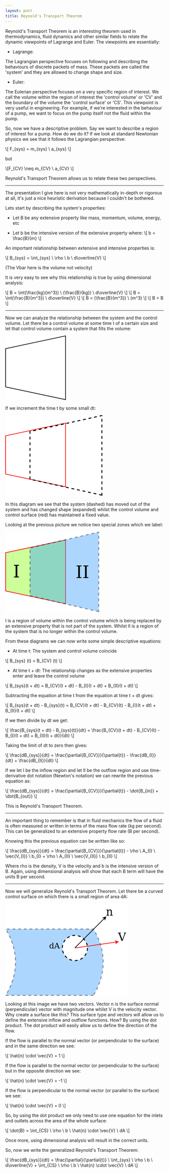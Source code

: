 ```yaml
---
layout: post
title: Reynold's Transport Theorem
---
```


Reynold's Transport Theorem is an interesting theorem used in thermodynamics, fluid dynamics and other similar fields to relate the dynamic viewpoints of Lagrange and Euler. The viewpoints are essentially:

* Lagrange:

The Lagrangian perspective focuses on following and describing the behaviours of discrete packets of mass. These packets 
are called the 'system' and they are allowed to change shape and size.

* Euler:

The Eulerian perspective focuses on a very specific region of interest. We call the volume within the region of interest the 'control volume' or 'CV' and the boundary of the volume the 'control surface' or 'CS'. This viewpoint is very useful in engineering. For example, if we're interested in the behaviour of a pump, we want to focus on the pump itself not the fluid within the pump.

So, now we have a descriptive problem. Say we want to describe a region of interest for a pump. How do we do it? If we look at standard Newtonian physics we see that it follows the Lagrangian perspective:

\\[ F_{sys} = m_{sys} \ a_{sys} \\]

but

\\[F_{CV} \neq m_{CV} \ a_{CV} \\]

Reynold's Transport Theorem allows us to relate these two perspectives.

---

The presentation I give here is not very mathematically in-depth or rigorous at all, it's just a nice heuristic derivation because I couldn't be bothered.

Lets start by describing the system's properties:

* Let B be any extensive property like mass, momentum, volume, energy, etc

* Let b be the intensive version of the extensive property where:
\\[ b = \frac{B}{m} \\]

An important relationship between extensive and intensive properties is:

\\[ B_{sys} = \int_{sys} \ \rho \ b \ d\overline{V}  \\]

(The Vbar here is the volume not velocity)

It is very easy to see why this relationship is true by using dimensional analysis:

\\[ B = \int(\frac{kg}{m^3}) \ (\frac{B}{kg}) \ d\overline{V} \\]
\\[ B = \int(\frac{B}{m^3}) \ d\overline{V} \\]
\\[ B = (\frac{B}{m^3}) \ (m^3) \\]
\\[ B = B \\]

---

Now we can analyze the relationship between the system and the control volume.
Let there be a control volume at some time t of a certain size and let that control volume contain a system that fills the volume:

<img src="https://github.com/RoccoLuiz/roccoluiz.github.io/raw/master/images/cvandsys.png">

If we increment the time t by some small dt:

<img src="https://github.com/RoccoLuiz/roccoluiz.github.io/raw/master/images/initsepcvandsys.png">

In this diagram we see that the system (dashed) has moved out of the system and has changed shape (expanded) whilst the control volume and control surface (red) has maintained a fixed value.

Looking at the previous picture we notice two special zones which we label:

<img src="https://github.com/RoccoLuiz/roccoluiz.github.io/raw/master/images/sepcvandsys.png">

I is a region of volume within the control volume which is being replaced by an extensive property that is not part of the system. Whilst II is a region of the system that is no longer within the control volume.

From these diagrams we can now write some simple descriptive equations:

* At time t:
The system and control volume coincide

\\[ B_{sys} (t) = B_{CV} (t) \\]

* At time t + dt:
The relationship changes as the extensive properties enter and leave the control volume

\\[ B_{sys}(t + dt) = B_{CV}(t + dt) - B_{I}(t + dt) + B_{II}(t + dt) \\]

Subtracting the equation at time t from the equation at time t + dt gives:

\\[ B_{sys}(t + dt) - B_{sys}(t) = B_{CV}(t + dt) - B_{CV}(t) - B_{I}(t + dt) + B_{II}(t + dt) \\]

If we then divide by dt we get:

\\[ \frac{B_{sys}(t + dt) - B_{sys}(t)}{dt} = \frac{B_{CV}(t + dt) - B_{CV}(t) - B_{I}(t + dt) + B_{II}(t + dt)}{dt} \\]

Taking the limit of dt to zero then gives:

\\[ \frac{dB_{sys}}{dt} = \frac{\partial{B_{CV}}}{\partial{t}} - \frac{dB_{I}}{dt} + \frac{dB_{II}}{dt} \\]

If we let I be the inflow region and let II be the outflow region and use time-derivative dot notation (Newton's notation) we can rewrite the previous equation as:

\\[ \frac{dB_{sys}}{dt} = \frac{\partial{B_{CV}}}{\partial{t}} - \dot{B_{in}} + \dot{B_{out}} \\]

This is Reynold's Transport Theorem.

---

An important thing to remember is that in fluid mechanics the flow of a fluid is often measured or written in terms of the mass flow rate (kg per second). This can be generalized to an extensive property flow rate (B per second).

Knowing this the previous equation can be written like so:

\\[ \frac{dB_{sys}}{dt} = \frac{\partial{B_{CV}}}{\partial{t}} - \rho \ A_{I} \ \vec{V_{I}} \ b_{I} + \rho \ A_{II} \ \vec{V_{II}} \ b_{II} \\]

Where rho is the density, V is the velocity and b is the intensive version of B. Again, using dimensional analysis will show that each B term will have the units B per second.

---

Now we will generalize Reynold's Transport Theorem. 
Let there be a curved control surface on which there is a small region of area dA:

<img src="https://github.com/RoccoLuiz/roccoluiz.github.io/raw/master/images/vectorsonplane.png">

Looking at this image we have two vectors. Vector n is the surface normal (perpendicular) vector with magnitude one whilst V is the velocity vector. Why create a surface like this? This surface type and vectors will allow us to define the extensive inflow and outflow functions. How? By using the dot product. The dot product will easily allow us to define the direction of the flow. 

If the flow is parallel to the normal vector (or perpendicular to the surface) and in the same direction we see:

\\[ \hat{n} \cdot \vec{V} = 1 \\]

If the flow is parallel to the normal vector (or perpendicular to the surface) but in the opposite direction we see:

\\[ \hat{n} \cdot \vec{V} = -1 \\]

If the flow is perpendicular to the normal vector (or parallel to the surface) we see:

\\[ \hat{n} \cdot \vec{V} = 0 \\]

So, by using the dot product we only need to use one equation for the inlets and outlets across the area of the whole surface:

\\[ \dot{B} = \int_{CS} \ \rho \ b \ \hat{n} \cdot \vec{V} \ dA  \\]

Once more, using dimensional analysis will result in the correct units.

So, now we write the generalized Reynold's Transport Theorem:

\\[ \frac{dB_{sys}}{dt} = \frac{\partial}{\partial{t}} \ \int_{sys} \ \rho \ b \ d\overline{V} + \int_{CS} \ \rho \ b \ \hat{n} \cdot \vec{V} \ dA \\]
